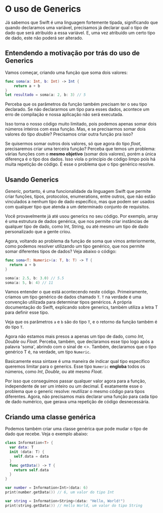 # O uso de Generics

Já sabemos que Swift é uma linguagem fortemente tipada, significando que quando declaramos uma variável, precisamos já declarar qual o tipo de dado que será atribuído a essa variável. E, uma vez atribuído um certo tipo de dado, este não poderá ser alterado. 

## Entendendo a motivação por trás do uso de Generics

Vamos começar, criando uma função que soma dois valores:

```swift
func soma(a: Int, b: Int) -> Int {
    return a + b
}
let resultado = soma(a: 2, b: 3) // 5
```

Perceba que os parâmetros da função também precisam ter o seu tipo declarado. Se não declararmos um tipo para esses dados, acontece um erro de compilação e nossa aplicação não será executada.

Isso torna o nosso código muito limitado, pois podemos apenas somar dois números inteiros com essa função. Mas, e se precisarmos somar dois valores do tipo *double*? Precisamos criar outra função pra isso?

Se quisermos somar outros dois valores, só que agora do tipo *float*, precisaremos criar uma terceira função? Perceba que temos um problema: várias funções com o **mesmo objetivo** (somar dois valores), porém a única diferença é o tipo dos dados. Isso viola o princípio de código limpo pois há muita repetição de código. É esse o problema que o tipo genérico resolve.

## Usando Generics

*Generic*, portanto, é uma funcionalidade da linguagem Swift que permite criar funções, tipos, protocolos, enumerations, entre outros, que não estão vinculados a nenhum tipo de dado específico, mas que podem ser usados com qualquer tipo que atenda a um determinado conjunto de requisitos.

Você provavelmente já até usou generics no seu código. Por exemplo, array é uma estrutura de dados genérica, que nos permite criar instâncias de qualquer tipo de dado, como Int, String, ou até mesmo um tipo de dado personalizado que a gente criou.

Agora, voltando ao problema da função de soma que vimos anteriormente, como podemos resolver utilizando um tipo genérico, que nos permite somar diferentes tipos de dados? Veja abaixo o código:

```swift
func soma<T: Numeric>(a: T, b: T) -> T {
  return a + b
}

soma(a: 2.5, b: 3.0) // 5.5
soma(a: 5, b: 4) // 11
```

Vamos entender o que está acontecendo neste código. Primeiramente, criamos um tipo genérico de dados chamado `T`. `T` na verdade é uma convenção utilizada para determinar tipos genéricos. A própria documentação do Swift, explicando sobre generics, também utiliza a letra T para definir esse tipo.

Veja que os parâmetros `a` e `b` são do tipo `T`, e o retorno da função também é do tipo `T`.

Agora não estamos mais presos a apenas um tipo de dado, como *Int*, *Double* ou *Float*. Perceba, também, que declaramos esse tipo logo após a palavra 'soma', abrindo com o sinal de <>. Também, declaramos que o tipo genérico T é, na verdade, um tipo `Numeric`.

Basicamente essa sintaxe é uma maneira de indicar qual tipo específico queremos limitar para o generics. Esse tipo `Numeric` **engloba** todos os números, como *Int*, *Double*, ou até mesmo *Float*.

Por isso que conseguimos passar qualquer valor agora para a função, independente de ser um inteiro ou um decimal. É exatamente esse o problema que o generic resolve: reutilizar o mesmo código para tipos diferentes. Agora, não precisamos mais declarar uma função para cada tipo de dado numérico, que gerava uma repetição de código desnecessária.

## Criando uma classe genérica

Podemos também criar uma classe genérica que pode mudar o tipo de dado que recebe. Veja o exemplo abaixo:

```swift
class Information<T> {
  var data: T
  init (data: T) {
    self.data = data
  }
  func getData() -> T {
    return self.data
  }
}

var number = Information<Int>(data: 6)
print(number.getData()) // 6, um valor do tipo Int

var string = Information<String>(data: "Hello, World!")
print(string.getData()) // Hello World, um valor do tipo String
```
